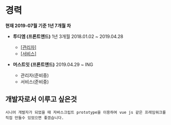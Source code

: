 # 경력
**현재 2019-07월 기준 1년 7개월 차**


- **투디엠 (프론트앤드)** 1년 3개월 2018.01.02 ~ 2019.04.28
  * [[관리자]](./page/2dm_admin.md)<br>
  * [[서비스]](./page/2dm_service.md)<br>

- **머스트잇 (프론트앤드)** 2019.04.29 ~ ING
  * 관리자(준비중)
  * 서비스(준비중)
  
## 개발자로서 이루고 싶은것
```
시니어 개발자가 되었을 때 자바스크립트 prototype을 이용하여 vue js 같은 프레임워크를 직접 만들수 있었으면 좋겠습니다.
```
